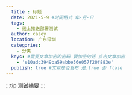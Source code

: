 ```yaml
---
  title : 标题
  date: 2021-5-9 #时间格式 年-月-日
  tags:
    - 线上推送部署测试
  author: casey
  location: 广东深圳
  categories:
    - 分类
  keys: #需要文章加密的密码 要加密的话 点击文章加密
    - 'e10adc3949ba59abbe56e057f20f883e'
  publish: true #文章是否发布 是:true 否 flase
---
```

:::tip
测试摘要
:::



